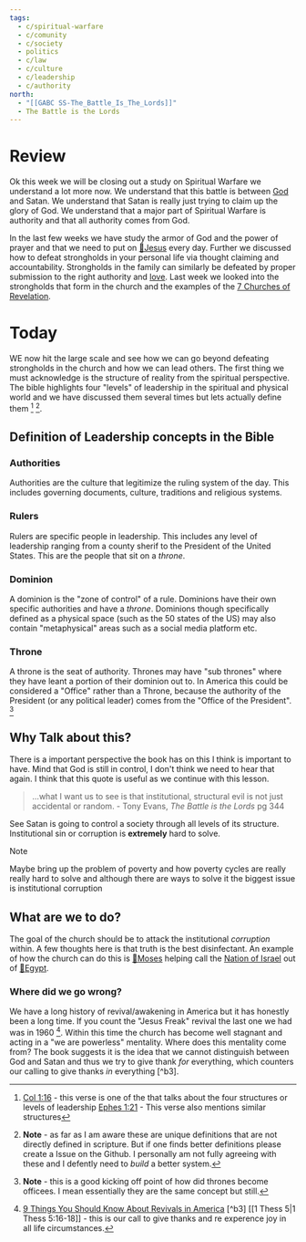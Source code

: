 ```yaml
---
tags:
  - c/spiritual-warfare
  - c/comunity
  - c/society
  - politics
  - c/law
  - c/culture
  - c/leadership
  - c/authority
north:
  - "[[GABC SS-The_Battle_Is_The_Lords]]"
  - The Battle is the Lords
---
```

# Review
Ok this week we will be closing out a study on Spiritual Warfare we understand a lot more now. 
We understand that this battle is between [God](God) and Satan. We understand that Satan is really just trying to claim up the glory of God. 
We understand that a major part of Spiritual Warfare is authority and that all authority comes from God.

In the last few weeks we have study the armor of God and the power of prayer and that we need to put on [👼Jesus](../30-Spiritual/33-Resources/33.10-People/👼Jesus.md) every day. 
Further we discussed how to defeat strongholds in your personal life via thought claiming and accountability.
Strongholds in the family can similarly be defeated by proper submission to the right authority and  [love](../30-Spiritual/33-Resources/33.20-Words/33.21-English/love.md).
Last week we looked into the strongholds that form in the church and the examples of the [7 Churches of Revelation](7_Churches_of_Revelation).

# Today
WE now hit the large scale and see how we can go beyond defeating strongholds in the church and how we can lead others.
The first thing we must acknowledge is the structure of reality from the spiritual perspective.
The bible highlights four "levels" of leadership in the spiritual and physical world and we have discussed them several times but lets actually define them [^b1] [^note1].



[^b1]: [Col 1:16](Col%201) - this verse is one of the that talks about the four structures or levels of leadership
  [Ephes 1:21](Ephes%201) - This verse also mentions similar structures
[^note1]: **Note** - as far as I am aware these are unique definitions that are not directly defined in scripture. But if one finds better definitions please create  a Issue on the Github.
  I personally am not fully agreeing with these and I defently need to *build* a better system.

## Definition of Leadership concepts in the Bible
### Authorities
Authorities are the culture that legitimize the ruling system of the day.
This includes governing documents, culture, traditions and religious systems.

### Rulers
Rulers are specific people in leadership.
This includes any level of leadership ranging from a county sherif to the President of the United States.
This are the people that sit on a *throne*.

### Dominion
A dominion is the "zone of control" of a rule.
Dominions have their own specific authorities and have a *throne*. 
Dominions though specifically defined as a physical space (such as the 50 states of the US) may also contain "metaphysical" areas such as a social media platform etc.

### Throne
A throne is the seat of authority.
Thrones may have "sub thrones" where they have leant a portion of their dominion out to.
In America this could be considered a "Office" rather than a Throne, because the authority of the President (or any political leader) comes from the "Office of the President". [^note2]

[^note2]: **Note** - this is a good kicking off point of how did thrones become officees. I mean essentially they are the same concept but still.
## Why Talk about this?
There is a important perspective the book has on this I think is important to have. 
Mind that God is still in control, I don't think we need to hear that again. 
I think that this quote is useful as we continue with this lesson.

> ...what I  want us to see is that institutional, structural evil is not just accidental or random.
\- Tony Evans, *The Battle is the Lords* pg 344

See Satan is going to control a society through all levels of its structure. Institutional sin or corruption is **extremely** hard to solve.


> [!NOTE]
> Maybe bring up the problem of poverty and how poverty cycles are really really hard to solve and although there are ways to solve it the biggest issue is institutional corruption

## What are we to do?
The goal of the church should be to attack the institutional *corruption* within. A few thoughts here is that truth is the best disinfectant. An example of how the church can do this is [🧑Moses](🧑Moses) helping call the [Nation of Israel](Nation%20of%20Israel) out of [📌Egypt](📌Egypt).

### Where did we go wrong?
We have a long history of revival/awakening in America but it has honestly been a long time. If you count the "Jesus Freak" revival the last one we had was in 1960 [^cite1]. Within this time the church has become well stagnant and acting in a "we are powerless" mentality. 
Where does this mentality come from? The book suggests it is the idea that we cannot distinguish between God and Satan and thus we try to give thank *for* everything, which counters our calling to give thanks *in* everything [^b3].

[^cite1]: [9 Things You Should Know About Revivals in America](https://www.thegospelcoalition.org/article/9-things-revivals-america/)
[^b3] [[1 Thess 5|1 Thess 5:16-18]] - this is our call to give thanks and re experence joy in all life circumstances.